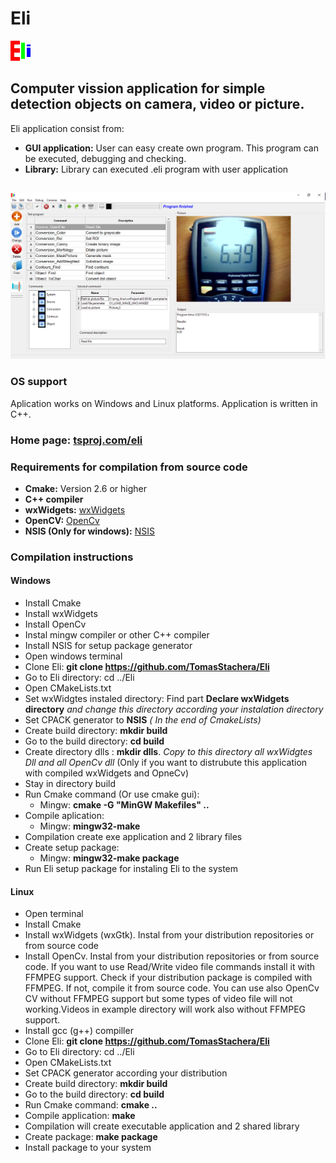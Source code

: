 # Eli
![Eli Logo](/share/Eli/icons/eli_icon.png)
## Computer vission application for simple detection objects on camera, video or picture.
Eli application consist from:
* **GUI application:**
User can easy create own program. This program can be executed, debugging and checking.
* **Library:**
Library can executed .eli program with user application
## 
![Screenshot Logo](/share/Eli/help/pictures/screenshot_1.png)
### OS support
Aplication works on Windows and Linux platforms. Application is written in C++.
### Home page: [tsproj.com/eli](https://tsproj.com/eli)
### Requirements for compilation from source code
* **Cmake:** Version 2.6 or higher
* **C++ compiler**
* **wxWidgets:** [wxWidgets](https://www.wxwidgets.org)
* **OpenCV:** [OpenCv](https://opencv.org/)
* **NSIS (Only for windows):** [NSIS](https://sourceforge.net/projects/nsis/)
### Compilation instructions
#### Windows
* Install Cmake
* Install wxWidgets
* Install OpenCv
* Instal mingw compiler or other C++ compiler
* Install NSIS for setup package generator
* Open windows terminal
* Clone Eli: **git clone https://github.com/TomasStachera/Eli**
* Go to Eli directory: cd ../Eli
* Open CMakeLists.txt
* Set wxWidgtes instaled directory:
Find part **Declare wxWidgets directory** *and change this directory according your instalation directory*
* Set CPACK generator to **NSIS** *( In the end of CmakeLists)*
* Create build directory: **mkdir build**
* Go to the build directory: **cd build**
* Create directory dlls : **mkdir dlls**. *Copy to this directory all wxWidgtes Dll and all OpenCv dll* (Only if you want to distrubute this application with compiled wxWidgets and OpneCv)
* Stay in directory build
* Run Cmake command (Or use cmake gui):
  * Mingw: **cmake -G "MinGW Makefiles" ..**
* Compile aplication:
  * Mingw: **mingw32-make**
* Compilation create exe application and 2 library files
* Create setup package:
  * Mingw: **mingw32-make package**
* Run Eli setup package for instaling Eli to the system
#### Linux
* Open terminal
* Install Cmake
* Install wxWidgets (wxGtk). Instal from your distribution repositories or from source code
* Install OpenCv. Instal from your distribution repositories or from source code. If you want to use Read/Write video file commands install it with FFMPEG support. Check if your distribution package is compiled with FFMPEG. If not, compile it from source code. You can use also OpenCv CV without FFMPEG support but some types of video file  will not working.Videos in example directory will work also without FFMPEG support.
* Install gcc (g++) compiller
* Clone Eli: **git clone https://github.com/TomasStachera/Eli**
* Go to Eli directory: cd ../Eli
* Open CMakeLists.txt
* Set CPACK generator according your distribution
* Create build directory: **mkdir build**
* Go to the build directory: **cd build**
* Run Cmake command: **cmake ..**
* Compile application: **make**
* Compilation will create executable application and 2 shared library
* Create package: **make package**
* Install package to your system



